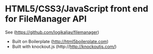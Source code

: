 # HTML5/CSS3/JavaScript front end for FileManager API 
See (https://github.com/logikaljay/filemanager)

* Built on Boilerplate (http://html5boilerplate.com)
* Built with knockout.js (http://http://knockoutjs.com/)
